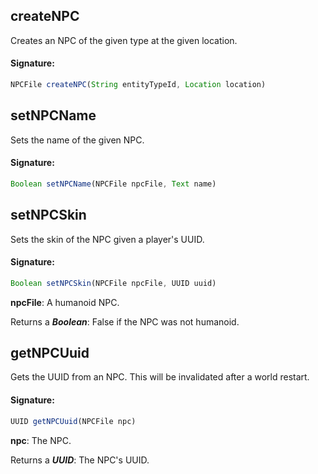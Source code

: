 ## createNPC

Creates an NPC of the given type at the given location.

#### Signature:
```js
NPCFile createNPC(String entityTypeId, Location location)
```

## setNPCName

Sets the name of the given NPC.

#### Signature:
```js
Boolean setNPCName(NPCFile npcFile, Text name)
```

## setNPCSkin

Sets the skin of the NPC given a player's UUID.

#### Signature:
```js
Boolean setNPCSkin(NPCFile npcFile, UUID uuid)
```

**npcFile**: A humanoid NPC.

Returns a _**Boolean**_: False if the NPC was not humanoid.

## getNPCUuid

Gets the UUID from an NPC. This will be invalidated after a world restart.

#### Signature:
```js
UUID getNPCUuid(NPCFile npc)
```

**npc**: The NPC.

Returns a _**UUID**_: The NPC's UUID.

